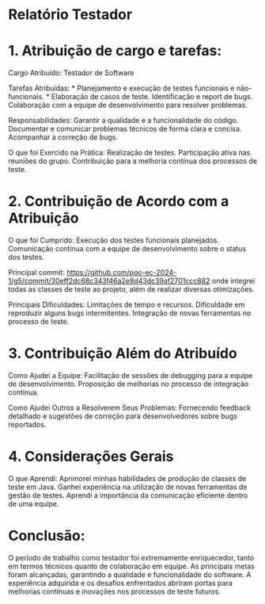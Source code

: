 # Relatório Testador
# 1. Atribuição de cargo e tarefas:

Cargo Atribuído: Testador de Software

Tarefas Atribuídas:
    * Planejamento e execução de testes funcionais e não-funcionais.
    * Elaboração de casos de teste.
    Identificação e report de bugs.
    Colaboração com a equipe de desenvolvimento para resolver problemas.

Responsabilidades:
    Garantir a qualidade e a funcionalidade do código.
    Documentar e comunicar problemas técnicos de forma clara e concisa.
    Acompanhar a correção de bugs.

O que foi Exercido na Prática:
    Realização de testes.
    Participação ativa nas reuniões do grupo.
    Contribuição para a melhoria contínua dos processos de teste.

# 2. Contribuição de Acordo com a Atribuição

O que foi Cumprido:
    Execução dos testes funcionais planejados.
    Comunicação contínua com a equipe de desenvolvimento sobre o status dos testes.

Principal commit:
    https://github.com/poo-ec-2024-1/g5/commit/30eff2dc68c343f46a2e8d43dc39af2701ccc882 onde integrei todas as classes de teste ao projeto, além de realizar diversas otimizações.

Principais Dificuldades:
    Limitações de tempo e recursos.
    Dificuldade em reproduzir alguns bugs intermitentes.
    Integração de novas ferramentas no processo de teste.

# 3. Contribuição Além do Atribuído

Como Ajudei a Equipe:
    Facilitação de sessões de debugging para a equipe de desenvolvimento.
    Proposição de melhorias no processo de integração contínua.

Como Ajudei Outros a Resolverem Seus Problemas:
    Fornecendo feedback detalhado e sugestões de correção para desenvolvedores sobre bugs reportados.

# 4. Considerações Gerais

O que Aprendi:
    Aprimorei minhas habilidades de produção de classes de teste em Java.
    Ganhei experiência na utilização de novas ferramentas de gestão de testes.
    Aprendi a importância da comunicação eficiente dentro de uma equipe.

# Conclusão:
O período de trabalho como testador foi extremamente enriquecedor, tanto em termos técnicos quanto de colaboração em equipe. As principais metas foram alcançadas, garantindo a qualidade e funcionalidade do software. A experiência adquirida e os desafios enfrentados abriram portas para melhorias contínuas e inovações nos processos de teste futuros.
